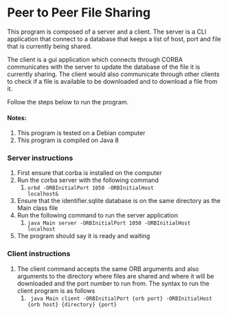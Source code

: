 # Peer to Peer File Sharing

This program is composed of a server and a client. The server is a CLI application
that connect to a database that keeps a list of host, port and file that is currently being 
shared.

The client is a gui application which connects through CORBA communicates with the server
to update the database of the file it is currently sharing. The client would also communicate
through other clients to check if a file is available to be downloaded and
to download a file from it.

Follow the steps below to run the program.

#### Notes:
1. This program is tested on a Debian computer
2. This program is compiled on Java 8

### Server instructions
1. First ensure that corba is installed on the computer
2. Run the corba server with the following command 
    1.  <code>orbd -ORBInitialPort 1050 -ORBInitialHost localhost&</code>
3. Ensure that the identifier.sqlite database is on the same directory as the Main class file
4. Run the following command to run the server application
    1. <code>java Main server -ORBInitialPort 1050 -ORBInitialHost localhost</code>
5. The program should say it is ready and waiting

### Client instructions
1. The client command accepts the same ORB arguments and also arguments to the directory where files are shared and 
where it will be downloaded and the port number to run from. The syntax to run the client program is as follows
    1. <code> java Main client -ORBInitialPort {orb port} -ORBInitialHost {orb host} {directory} {port} </code>
    